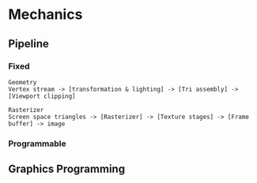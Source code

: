 # Mechanics

## Pipeline

### Fixed

```
Geometry
Vertex stream -> [transformation & lighting] -> [Tri assembly] -> [Viewport clipping]

Rasterizer
Screen space triangles -> [Rasterizer] -> [Texture stages] -> [Frame buffer] -> image

```

### Programmable

## Graphics Programming
